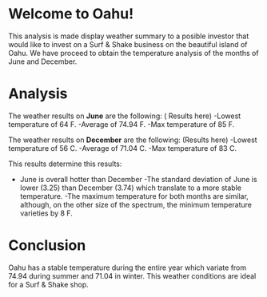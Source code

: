 # Welcome to Oahu!
This analysis is made display weather summary to a posible investor that would like to invest on a Surf & Shake business on the beautiful island of Oahu. We have proceed to obtain the temperature analysis of the months of June and December.  

# Analysis
The weather results on **June** are the following: ( Results here)
-Lowest temperature of 64 F.
-Average of 74.94 F.
-Max temperature of 85 F.

The weather results on **December** are the following: (Results here)
-Lowest temperature of 56 C.
-Average of 71.04 C. 
-Max temperature of 83 C.

This results determine this results: 
- June is overall hotter than December 
-The standard deviation of June is lower (3.25) than December (3.74) which translate to a more stable temperature. 
-The maximum temperature for both months are similar, although, on the other size of the spectrum, the minimum temperature varieties by 8 F. 

# Conclusion 
Oahu has a stable temperature during the entire year which variate from 74.94 during summer and 71.04 in winter. This weather conditions are ideal for a Surf & Shake shop. 
